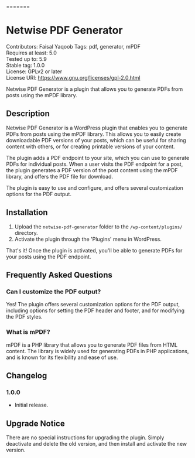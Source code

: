 =======
# Netwise PDF Generator

Contributors: Faisal Yaqoob
Tags: pdf, generator, mPDF  
Requires at least: 5.0  
Tested up to: 5.9  
Stable tag: 1.0.0  
License: GPLv2 or later  
License URI: https://www.gnu.org/licenses/gpl-2.0.html  

Netwise PDF Generator is a plugin that allows you to generate PDFs from posts using the mPDF library.

## Description

Netwise PDF Generator is a WordPress plugin that enables you to generate PDFs from posts using the mPDF library. This allows you to easily create downloadable PDF versions of your posts, which can be useful for sharing content with others, or for creating printable versions of your content.

The plugin adds a PDF endpoint to your site, which you can use to generate PDFs for individual posts. When a user visits the PDF endpoint for a post, the plugin generates a PDF version of the post content using the mPDF library, and offers the PDF file for download.

The plugin is easy to use and configure, and offers several customization options for the PDF output.

## Installation

1. Upload the `netwise-pdf-generator` folder to the `/wp-content/plugins/` directory.
2. Activate the plugin through the 'Plugins' menu in WordPress.

That's it! Once the plugin is activated, you'll be able to generate PDFs for your posts using the PDF endpoint.

## Frequently Asked Questions

### Can I customize the PDF output?

Yes! The plugin offers several customization options for the PDF output, including options for setting the PDF header and footer, and for modifying the PDF styles.

### What is mPDF?

mPDF is a PHP library that allows you to generate PDF files from HTML content. The library is widely used for generating PDFs in PHP applications, and is known for its flexibility and ease of use.

## Changelog

### 1.0.0
* Initial release.

## Upgrade Notice

There are no special instructions for upgrading the plugin. Simply deactivate and delete the old version, and then install and activate the new version.
